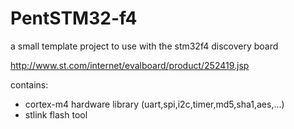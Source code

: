 # PentSTM32-f4 

a small template project to use with the stm32f4 discovery board

http://www.st.com/internet/evalboard/product/252419.jsp

contains:

* cortex-m4 hardware library (uart,spi,i2c,timer,md5,sha1,aes,...)
* stlink flash tool

